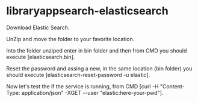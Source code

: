 # libraryappsearch-elasticsearch

Download Elastic Search.

UnZip and move the folder to your favorite location.

Into the folder unziped enter in bin folder and then from CMD you should execute [elasticsearch.bin].

Reset the password and assing a new, in the same location (bin folder) you should execute [elasticsearch-reset-password -u elastic].

Now let's test the if the service is running, from CMD [curl -H "Content-Type: application/json" -XGET --user "elastic:here-your-pwd"].
